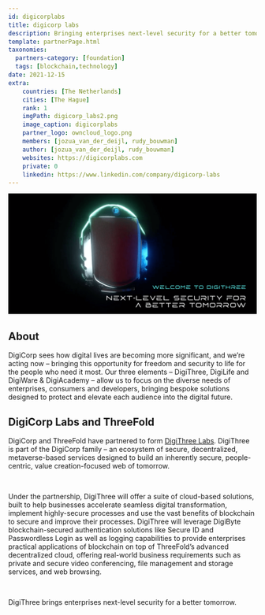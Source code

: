 ```yaml
---
id: digicorplabs
title: digicorp labs
description: Bringing enterprises next-level security for a better tomorrow.
template: partnerPage.html
taxonomies:
  partners-category: [foundation]
  tags: [blockchain,technology]
date: 2021-12-15
extra:
    countries: [The Netherlands]
    cities: [The Hague]
    rank: 1
    imgPath: digicorp_labs2.png
    image_caption: digicorplabs
    partner_logo: owncloud_logo.png
    members: [jozua_van_der_deijl, rudy_bouwman]
    author: [jozua_van_der_deijl, rudy_bouwman]
    websites: https://digicorplabs.com
    private: 0
    linkedin: https://www.linkedin.com/company/digicorp-labs
---
```


![digicorp](digicorp_labs.png)

## About

DigiCorp sees how digital lives are becoming more significant, and we’re acting now – bringing this opportunity for freedom and security to life for the people who need it most. Our three elements – DigiThree, DigiLife and DigiWare & DigiAcademy – allow us to focus on the diverse needs of enterprises, consumers and developers, bringing bespoke solutions designed to protect and elevate each audience into the digital future.

## DigiCorp Labs and ThreeFold

DigiCorp and ThreeFold have partnered to form [DigiThree Labs](https://digithreelabs.com). DigiThree is part of the DigiCorp family – an ecosystem of secure, decentralized, metaverse-based services designed to build an inherently secure, people-centric, value creation-focused web of tomorrow.

<br/>

Under the partnership, DigiThree will offer a suite of cloud-based solutions, built to help businesses accelerate seamless digital transformation, implement highly-secure processes and use the vast benefits of blockchain to secure and improve their processes. DigiThree will leverage DigiByte blockchain-secured authentication solutions like Secure ID and Passwordless Login as well as logging capabilities to provide enterprises practical applications of blockchain on top of ThreeFold’s advanced decentralized cloud, offering real-world business requirements such as private and secure video conferencing, file management and storage services, and web browsing.

<br/>

DigiThree brings enterprises next-level security for a better tomorrow.